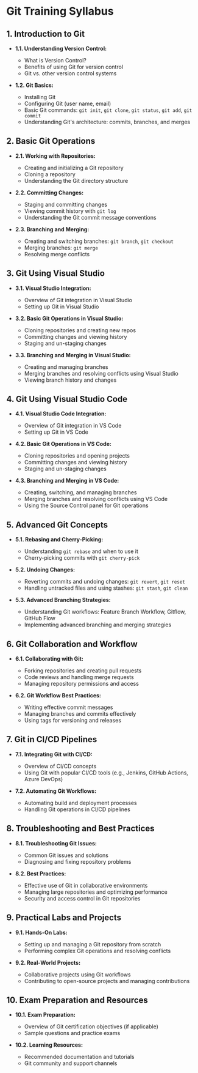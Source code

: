 # Git Training Syllabus

## 1. Introduction to Git
- **1.1. Understanding Version Control:**
  - What is Version Control?
  - Benefits of using Git for version control
  - Git vs. other version control systems

- **1.2. Git Basics:**
  - Installing Git
  - Configuring Git (user name, email)
  - Basic Git commands: `git init`, `git clone`, `git status`, `git add`, `git commit`
  - Understanding Git's architecture: commits, branches, and merges

## 2. Basic Git Operations
- **2.1. Working with Repositories:**
  - Creating and initializing a Git repository
  - Cloning a repository
  - Understanding the Git directory structure

- **2.2. Committing Changes:**
  - Staging and committing changes
  - Viewing commit history with `git log`
  - Understanding the Git commit message conventions

- **2.3. Branching and Merging:**
  - Creating and switching branches: `git branch`, `git checkout`
  - Merging branches: `git merge`
  - Resolving merge conflicts

## 3. Git Using Visual Studio
- **3.1. Visual Studio Integration:**
  - Overview of Git integration in Visual Studio
  - Setting up Git in Visual Studio

- **3.2. Basic Git Operations in Visual Studio:**
  - Cloning repositories and creating new repos
  - Committing changes and viewing history
  - Staging and un-staging changes

- **3.3. Branching and Merging in Visual Studio:**
  - Creating and managing branches
  - Merging branches and resolving conflicts using Visual Studio
  - Viewing branch history and changes

## 4. Git Using Visual Studio Code
- **4.1. Visual Studio Code Integration:**
  - Overview of Git integration in VS Code
  - Setting up Git in VS Code

- **4.2. Basic Git Operations in VS Code:**
  - Cloning repositories and opening projects
  - Committing changes and viewing history
  - Staging and un-staging changes

- **4.3. Branching and Merging in VS Code:**
  - Creating, switching, and managing branches
  - Merging branches and resolving conflicts using VS Code
  - Using the Source Control panel for Git operations

## 5. Advanced Git Concepts
- **5.1. Rebasing and Cherry-Picking:**
  - Understanding `git rebase` and when to use it
  - Cherry-picking commits with `git cherry-pick`

- **5.2. Undoing Changes:**
  - Reverting commits and undoing changes: `git revert`, `git reset`
  - Handling untracked files and using stashes: `git stash`, `git clean`

- **5.3. Advanced Branching Strategies:**
  - Understanding Git workflows: Feature Branch Workflow, Gitflow, GitHub Flow
  - Implementing advanced branching and merging strategies

## 6. Git Collaboration and Workflow
- **6.1. Collaborating with Git:**
  - Forking repositories and creating pull requests
  - Code reviews and handling merge requests
  - Managing repository permissions and access

- **6.2. Git Workflow Best Practices:**
  - Writing effective commit messages
  - Managing branches and commits effectively
  - Using tags for versioning and releases

## 7. Git in CI/CD Pipelines
- **7.1. Integrating Git with CI/CD:**
  - Overview of CI/CD concepts
  - Using Git with popular CI/CD tools (e.g., Jenkins, GitHub Actions, Azure DevOps)

- **7.2. Automating Git Workflows:**
  - Automating build and deployment processes
  - Handling Git operations in CI/CD pipelines

## 8. Troubleshooting and Best Practices
- **8.1. Troubleshooting Git Issues:**
  - Common Git issues and solutions
  - Diagnosing and fixing repository problems

- **8.2. Best Practices:**
  - Effective use of Git in collaborative environments
  - Managing large repositories and optimizing performance
  - Security and access control in Git repositories

## 9. Practical Labs and Projects
- **9.1. Hands-On Labs:**
  - Setting up and managing a Git repository from scratch
  - Performing complex Git operations and resolving conflicts

- **9.2. Real-World Projects:**
  - Collaborative projects using Git workflows
  - Contributing to open-source projects and managing contributions

## 10. Exam Preparation and Resources
- **10.1. Exam Preparation:**
  - Overview of Git certification objectives (if applicable)
  - Sample questions and practice exams

- **10.2. Learning Resources:**
  - Recommended documentation and tutorials
  - Git community and support channels
